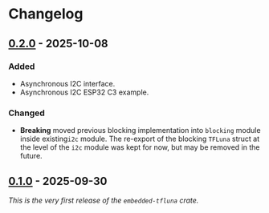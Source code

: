 # Changelog

## [0.2.0] - 2025-10-08

[0.2.0]: https://github.com/AnesBenmerzoug/embedded-tfluna/releases/tag/v0.2.0

### Added

- Asynchronous I2C interface.
- Asynchronous I2C ESP32 C3 example.

### Changed

- **Breaking** moved previous blocking implementation into `blocking` module inside existing`i2c` module.
  The re-export of the blocking `TFLuna` struct at the level of the `i2c` module was kept for now,
  but may be removed in the future.


## [0.1.0] - 2025-09-30

[0.1.0]: https://github.com/AnesBenmerzoug/embedded-tfluna/releases/tag/v0.1.0

_This is the very first release of the `embedded-tfluna` crate._

